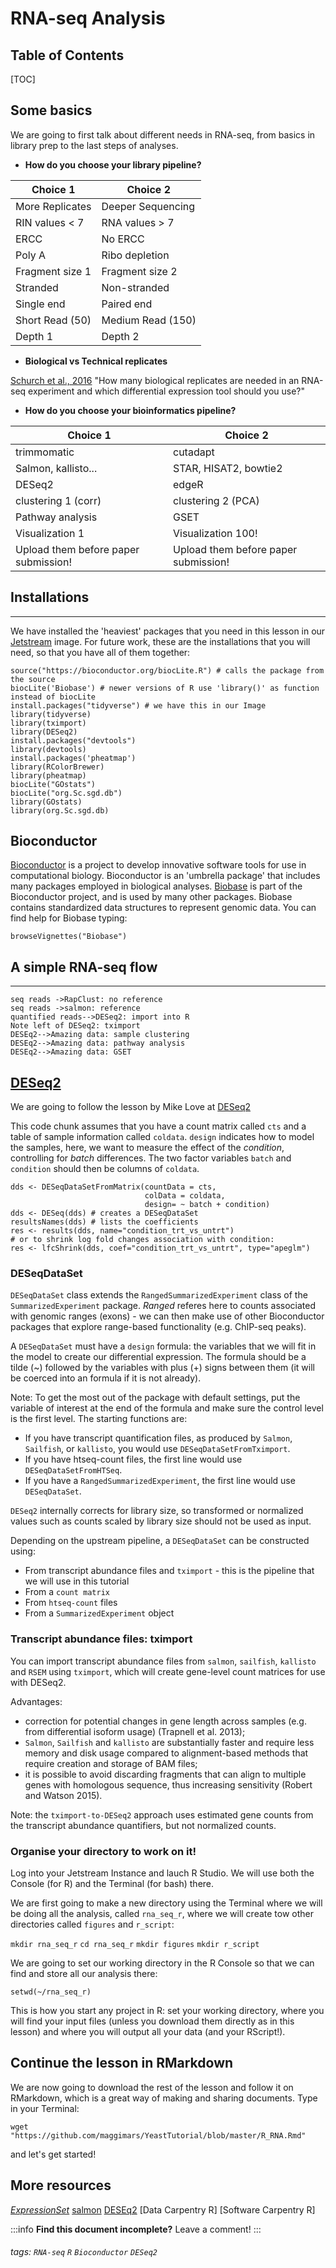 # RNA-seq Analysis

## Table of Contents

[TOC]

## Some basics 

We are going to first talk about different needs in RNA-seq, from basics in library prep to the last steps of analyses. 
+ **How do you choose your library pipeline?**

| Choice 1 | Choice 2 |
| -------- | -------- |
| More Replicates | Deeper Sequencing|
| RIN values < 7 | RNA values > 7 |
| ERCC | No ERCC| 
| Poly A     | Ribo depletion     |
| Fragment size 1 | Fragment size 2 |
| Stranded | Non-stranded|
| Single end | Paired end |
| Short Read (50) | Medium Read (150)
| Depth 1 | Depth 2|

+ **Biological vs Technical replicates**

[Schurch et al., 2016](https://www.ncbi.nlm.nih.gov/pmc/articles/PMC4878611/) "How many biological replicates are needed in an RNA-seq experiment and which differential expression tool should you use?"

+ **How do you choose your bioinformatics pipeline?**

| Choice 1 | Choice 2 |
| -------- | -------- |
| trimmomatic | cutadapt |
| Salmon, kallisto...    | STAR, HISAT2, bowtie2   |  
| DESeq2 | edgeR |
| clustering 1 (corr) | clustering 2 (PCA) |
| Pathway analysis | GSET |
| Visualization 1 | Visualization 100!|
| Upload them before paper submission! | Upload them before paper submission!|
## Installations
---
We have installed the 'heaviest' packages that you need in this lesson in our [Jetstream](https://use.jetstream-cloud.org/application/) image. For future work, these are the installations that you will need, so that you have all of them together:
```
source("https://bioconductor.org/biocLite.R") # calls the package from the source
biocLite('Biobase') # newer versions of R use 'library()' as function instead of biocLite
install.packages("tidyverse") # we have this in our Image
library(tidyverse)
library(tximport)
library(DESeq2)
install.packages("devtools")
library(devtools)
install.packages('pheatmap')
library(RColorBrewer)
library(pheatmap)
biocLite("GOstats")
biocLite("org.Sc.sgd.db")
library(GOstats)
library(org.Sc.sgd.db) 
```

## Bioconductor
[Bioconductor](https://www.bioconductor.org/packages//2.10/bioc/vignettes/Biobase/inst/doc/Bioconductor.pdf) is a project to develop innovative software tools for use in computational biology. Bioconductor is an 'umbrella package' that includes many packages employed in biological analyses.
[Biobase](https://www.bioconductor.org/packages//2.10/bioc/vignettes/Biobase/inst/doc/ExpressionSetIntroduction.pdf) is part of the Bioconductor project, and is used by many other packages. Biobase contains standardized data structures to represent genomic data. You can find help for Biobase typing:
```
browseVignettes("Biobase")
```

## A simple RNA-seq flow
---
```sequence
seq reads ->RapClust: no reference
seq reads ->salmon: reference
quantified reads-->DESeq2: import into R
Note left of DESeq2: tximport
DESEq2-->Amazing data: sample clustering
DESEq2-->Amazing data: pathway analysis
DESEq2-->Amazing data: GSET
```

## [DESeq2](http://bioconductor.org/packages/devel/bioc/vignettes/DESeq2/inst/doc/DESeq2.html#tximport)

We are going to follow the lesson by Mike Love at [DESeq2](http://bioconductor.org/packages/devel/bioc/vignettes/DESeq2/inst/doc/DESeq2.html)

This code chunk assumes that you have a count matrix called `cts` and a table of sample information called `coldata`. `design` indicates how to model the samples, here, we want to measure the effect of the *condition*, controlling for *batch* differences. The two factor variables `batch` and `condition` should then be columns of `coldata`.

```
dds <- DESeqDataSetFromMatrix(countData = cts,
                              colData = coldata,
                              design= ~ batch + condition)
dds <- DESeq(dds) # creates a DESeqDataSet
resultsNames(dds) # lists the coefficients
res <- results(dds, name="condition_trt_vs_untrt")
# or to shrink log fold changes association with condition:
res <- lfcShrink(dds, coef="condition_trt_vs_untrt", type="apeglm")
```
### DESeqDataSet

`DESeqDataSet` class extends the `RangedSummarizedExperiment` class of the `SummarizedExperiment` package. *Ranged* referes here to counts associated with genomic ranges (exons) - we can then make use of other Bioconductor packages that explore range-based functionality (e.g. ChIP-seq peaks).

A `DESeqDataSet` must have a `design` formula: the variables that we will fit in the model to create our differential expression. The formula should be a tilde (~) followed by the variables with plus (+) signs between them (it will be coerced into an formula if it is not already). 

Note: To get the most out of the package with default settings, put the variable of interest at the end of the formula and make sure the control level is the first level.
The starting functions are:

+ If you have transcript quantification files, as produced by `Salmon`, `Sailfish`, or `kallisto`, you would use `DESeqDataSetFromTximport`.
+ If you have htseq-count files, the first line would use `DESeqDataSetFromHTSeq`.
+ If you have a `RangedSummarizedExperiment`, the first line would use `DESeqDataSet`.

`DESeq2` internally corrects for library size, so transformed or normalized values such as counts scaled by library size should not be used as input.

Depending on the upstream pipeline, a `DESeqDataSet` can be constructed using:

+ From transcript abundance files and `tximport` - this is the pipeline that we will use in this tutorial
+ From a `count matrix`
+ From `htseq-count` files
+ From a `SummarizedExperiment` object

### Transcript abundance files: tximport

You can import transcript abundance files from `salmon`, `sailfish`, `kallisto` and `RSEM` using `tximport`, which will create gene-level count matrices for use with DESeq2.

Advantages:
+ correction for potential changes in gene length across samples (e.g. from differential isoform usage) (Trapnell et al. 2013);
+ `Salmon`, `Sailfish` and `kallisto` are substantially faster and require less memory and disk usage compared to alignment-based methods that require creation and storage of BAM files;
+ it is possible to avoid discarding fragments that can align to multiple genes with homologous sequence, thus increasing sensitivity (Robert and Watson 2015).

Note: the `tximport-to-DESeq2` approach uses estimated gene counts from the transcript abundance quantifiers, but not normalized counts.

### Organise your directory to work on it!

Log into your Jetstream Instance and lauch R Studio. We will use both the Console (for R) and the Terminal (for bash) there.

We are first going to make a new directory using the Terminal where we will be doing all the analysis, called `rna_seq_r`, where we will create tow other directories called `figures` and `r_script`:

`mkdir rna_seq_r`
`cd rna_seq_r`
`mkdir figures`
`mkdir r_script`

We are going to set our working directory in the R Console so that we can find and store all our analysis there:

`setwd(~/rna_seq_r)`

This is how you start any project in R: set your working directory, where you will find your input files (unless you download them directly as in this lesson) and where you will output all your data (and your RScript!).

## Continue the lesson in RMarkdown

We are now going to download the rest of the lesson and follow it on RMarkdown, which is a great way of making and sharing documents. Type in your Terminal:

`wget "https://github.com/maggimars/YeastTutorial/blob/master/R_RNA.Rmd"`

and let's get started!

## More resources

[*ExpressionSet*](https://www.bioconductor.org/packages//2.10/bioc/vignettes/Biobase/inst/doc/ExpressionSetIntroduction.pdf)
[salmon](https://combine-lab.github.io/salmon/getting_started/)
[DESEq2](http://bioconductor.org/packages/devel/bioc/vignettes/DESeq2/inst/doc/DESeq2.html)
[Data Carpentry R]
[Software Carpentry R]

:::info
**Find this document incomplete?** Leave a comment!
:::
###### tags: `RNA-seq` `R` `Bioconductor` `DESeq2`
